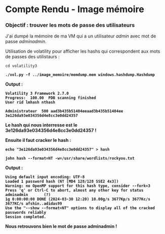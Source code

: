 # Compte Rendu - Image mémoire 

### Objectif : trouver les mots de passe des utilisateurs 

J'ai dumpé la mémoire de ma VM qui a un utilisateur *admin* avec mot de passe *adminadmin*.


Utilisation de volatility pour afficher les hashs qui correspondent aux mots de passes des utilistaurs : 

    cd volatility3
<b>

    ./vol.py -f ../image_memoire/memdump.mem windows.hashdump.Hashdump

Output :

    Volatility 3 Framework 2.7.0
    Progress:  100.00  PDB scanning finished                                                                                              
    User rid lmhash nthash

    Administrateur  500 aad3b435b51404eeaad3b435b51404ee    3e126da93e034356d4e8cc3e0dd24357


Le hash qui nous interresse est le **3e126da93e034356d4e8cc3e0dd24357** !

Ensuite il faut cracker le hash :

    echo "3e126da93e034356d4e8cc3e0dd24357" > hash
<b>
    
    john hash --format=NT -w=/usr/share/wordlists/rockyou.txt

Output :

    Using default input encoding: UTF-8
    Loaded 1 password hash (NT [MD4 128/128 SSE2 4x3])
    Warning: no OpenMP support for this hash type, consider --fork=3
    Press 'q' or Ctrl-C to abort, almost any other key for status
    adminadmin       (?)     
    1g 0:00:00:00 DONE (2024-03-30 12:20) 10.00g/s 3677Kp/s 3677Kc/s 3677KC/s afshin..adidas99
    Use the "--show --format=NT" options to display all of the cracked passwords reliably
    Session completed. 

Nous retrouvons bien le mot de passe **adminadmin** !

